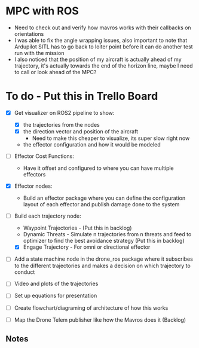 # MPC with ROS
- Need to check out and verify how mavros works with their callbacks on orientations
- I was able to fix the angle wrapping issues, also important to note that Ardupilot SITL has to go back to loiter point before it can do another test run with the mission
- I also noticed that the position of my aircraft is actually ahead of my trajectory, it's actually towards the end of the horizon line, maybe I need to call or look ahead of the MPC?

# To do - Put this in Trello Board
- [x] Get visualizer on ROS2 pipeline to show:
    - [x] the trajectories from the nodes 
    - [x] the direction vector and position of the aircraft
        - Need to make this cheaper to visualize, its super slow right now
    - the effector configuration and how it would be modeled 
- [ ] Effector Cost Functions:
    - Have it offset and configured to where you can have multiple effectors 
- [x] Effector nodes:
    - Build an effector package where you can define the configuration layout of each effector and publish damage done to the system 
- [ ] Build each trajectory node:
    - Waypoint Trajectories - (Put this in backlog)
    - Dynamic Threats - Simulate n trajectories from n threats and feed to optimizer to find the best avoidance strategy (Put this in backlog)
    - [x] Engage Trajectory - For omni or directional effector
- [ ] Add a state machine node in the drone_ros package where it subscribes to the different trajectories and makes a decision on which trajectory to conduct
- [ ] Video and plots of the trajectories 
- [ ] Set up equations for presentation
- [ ] Create flowchart/diagraming of architecture of how this works
- [ ] Map the Drone Telem publisher like how the Mavros does it (Backlog)


## Notes 